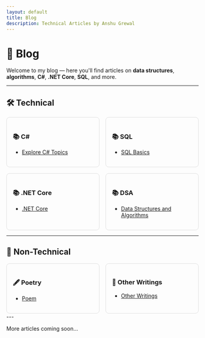 ```yaml
---
layout: default
title: Blog
description: Technical Articles by Anshu Grewal
---
```


# 📝 Blog

Welcome to my blog — here you'll find articles on **data structures**, **algorithms**, **C#**, **.NET Core**, **SQL**, and more.

---

## 🛠️ Technical 

<div style="display: flex; flex-wrap: wrap; gap: 1rem;">

<div style="flex: 1 1 calc(33% - 1rem); border: 1px solid #ddd; padding: 1rem; border-radius: 8px;">
<h3>📚 C#</h3>
<ul>
  <li><a href="./blog/CSharp/index">Explore C# Topics</a></li>
</ul>
</div>

<div style="flex: 1 1 calc(33% - 1rem); border: 1px solid #ddd; padding: 1rem; border-radius: 8px;">
<h3>📚 SQL</h3>
<ul>
  <li><a href="./blog/SQL/index">SQL Basics</a></li>
</ul>
</div>

<div style="flex: 1 1 calc(33% - 1rem); border: 1px solid #ddd; padding: 1rem; border-radius: 8px;">
<h3>📚 .NET Core</h3>
<ul>
  <li><a href="./blog/DotNet/index">.NET Core</a></li>
</ul>
</div>

<div style="flex: 1 1 calc(33% - 1rem); border: 1px solid #ddd; padding: 1rem; border-radius: 8px;">
<h3>📚 DSA</h3>
<ul>
  <li><a href="./blog/index">Data Structures and Algorithms</a></li>
</ul>
</div>

</div>

---

## 🎨 Non-Technical
<div style="display: flex; flex-wrap: wrap; gap: 1rem;">
<div style="flex: 1 1 calc(33% - 1rem); border: 1px solid #ddd; padding: 1rem; border-radius: 8px;">
<h3>🖋️ Poetry</h3>
<ul>
  <li><a href="./blog/Poem/index">Poem</a></li>
</ul>
</div>
<div style="flex: 1 1 calc(33% - 1rem); border: 1px solid #ddd; padding: 1rem; border-radius: 8px;">
<h3>🧩 Other Writings</h3>
<ul>
  <li><a href="./blog/OtherWritings/index">Other Writings</a></li>
</ul>
</div>
</div>
---

More articles coming soon...
